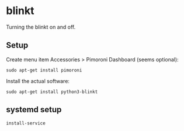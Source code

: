 # blinkt

Turning the blinkt on and off.

## Setup

Create menu item Accessories > Pimoroni Dashboard (seems optional):
```
sudo apt-get install pimoroni
```

Install the actual software:
```
sudo apt-get install python3-blinkt
```

## systemd setup
```
install-service
```
